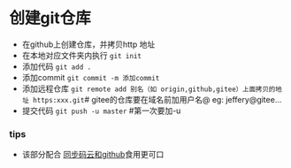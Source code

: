 # 创建git仓库

- 在github上创建仓库，并拷贝http 地址
- 在本地对应文件夹内执行 `git init`
- 添加代码 `git add .`
- 添加commit `git commit -m 添加commit`
- 添加远程仓库 `git remote add 别名（如 origin,github,gitee）上面拷贝的地址 https:xxx.git`# gitee的仓库要在域名前加用户名@ eg: jeffery@gitee...
- 提交代码 `git push -u master` #第一次要加-u

### tips
- 该部分配合 [同步码云和github](../同步码云和github/readme.md)食用更可口